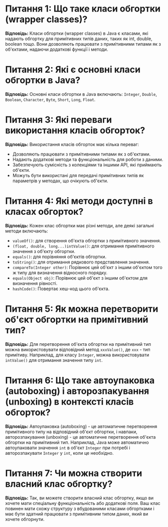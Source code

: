# Питання 1: Що таке класи обгортки (wrapper classes)?

**Відповідь:**
Класи обгортки (wrapper classes) в Java є класами, які надають обгортку для примітивних типів даних, таких як int, double, boolean тощо. Вони дозволяють працювати з примітивними типами як з об'єктами, надаючи додаткові функції і методи.

# Питання 2: Які є основні класи обгортки в Java?

**Відповідь:**
Основні класи обгортки в Java включають: `Integer`, `Double`, `Boolean`, `Character`, `Byte`, `Short`, `Long`, `Float`.

# Питання 3: Які переваги використання класів обгорток?

**Відповідь:**
Використання класів обгорток має кілька переваг:
- Дозволяють працювати з примітивними типами як з об'єктами.
- Надають додаткові методи та функціональність для роботи з даними.
- Забезпечують сумісність з колекціями та іншими API, які приймають об'єкти.
- Можуть бути використані для передачі примітивних типів як параметрів у методах, що очікують об'єкти.

# Питання 4: Які методи доступні в класах обгорток?

**Відповідь:**
Кожен клас обгортки має різні методи, але деякі загальні методи включають:
- `valueOf()`: для створення об'єкта обгортки з примітивного значення.
- `(float, double, long...)intValue()`: для отримання примітивного значення з об'єкту обгортки.
- `equals()`: для порівняння об'єктів обгортки.
- `toString()`: для отримання рядкового представлення значення.
- `compareTo(Integer other)`: Порівнює цей об'єкт з іншим об'єктом того ж типу для визначення відносного порядку.
- `equals(Object obj)`: Порівнює цей об'єкт з іншим об'єктом для визначення рівності.
- `hashCode()`: Повертає хеш-код цього об'єкта.

# Питання 5: Як можна перетворити об'єкт обгортки на примітивний тип?

**Відповідь:**
Для перетворення об'єкта обгортки на примітивний тип можна використовувати відповідний метод `xxxValue()`, де `xxx` - тип примітиву. Наприклад, для класу `Integer`, можна використовувати `intValue()` для отримання значення типу `int`.

# Питання 6: Що таке автоупаковка (autoboxing) і авторозпакування (unboxing) в контексті класів обгорток?

**Відповідь:**
Автоупаковка (autoboxing) - це автоматичне перетворення примітивного типу на відповідний об'єкт обгортки, і навпаки, авторозпакування (unboxing) - це автоматичне перетворення об'єкта обгортки на примітивний тип. Наприклад, Java може автоматично автоупаковати значення `int` в об'єкт `Integer` при потребі і авторозпакувати `Integer` у `int`, коли це необхідно.

# Питання 7: Чи можна створити власний клас обгортку?

**Відповідь:**
Так, ви можете створити власний клас обгортку, якщо ви хочете мати спеціальну функціональність або додаткові поля. Ваш клас повинен мати схожу структуру з вбудованими класами обгортками і має бути здатний працювати з примітивним типом даних, який ви хочете обгорнути.



